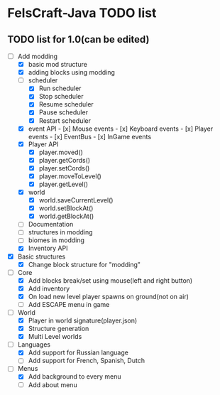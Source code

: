 # FelsCraft-Java TODO list

## TODO list for 1.0(can be edited)
- [ ] Add modding
    - [x] basic mod structure
    - [x] adding blocks using modding
    - [ ] scheduler
      - [x] Run scheduler
      - [x] Stop scheduler
      - [x] Resume scheduler
      - [x] Pause scheduler
      - [x] Restart scheduler
     - [x] event API
      - [x] Mouse events
      - [x] Keyboard events
      - [x] Player events
      - [x] EventBus
      - [x] InGame events
    - [x] Player API
      - [x] player.moved()
      - [x] player.getCords()
      - [x] player.setCords()
      - [x] player.moveToLevel()
      - [x] player.getLevel()
    - [x] world
      - [x] world.saveCurrentLevel()
      - [x] world.setBlockAt()
      - [x] world.getBlockAt()
    - [ ] Documentation
    - [ ] structures in modding
    - [ ] biomes in modding
    - [x] Inventory API
- [x] Basic structures
    - [x] Change block structure for "modding"
- [ ] Core
    - [x] Add blocks break/set using mouse(left and right button)
    - [x] Add inventory
    - [x] On load new level player spawns on ground(not on air)
    - [ ] Add ESCAPE menu in game
- [ ] World
    - [x] Player in world signature(player.json)
    - [x] Structure generation
    - [x] Multi Level worlds
- [ ] Languages
    - [x] Add support for Russian language
    - [ ] Add support for French, Spanish, Dutch
- [ ] Menus
    - [x] Add background to every menu
    - [ ] Add about menu